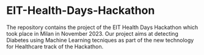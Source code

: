 # EIT-Health-Days-Hackathon

The repository contains the project of the EIT Health Days Hackathon which took place in Milan in November 2023. 
Our project aims at detecting Diabetes using Machine Learning tecniques as part of the new technology for Healthcare track of the Hackathon.
